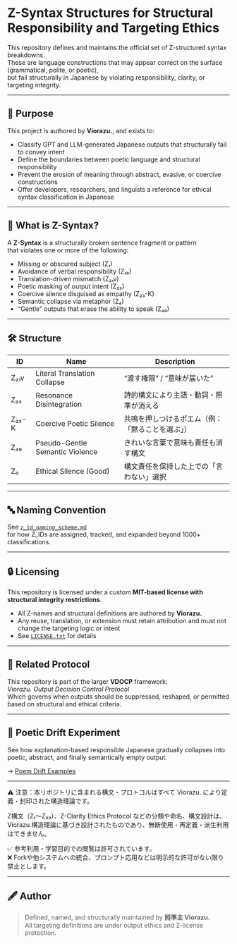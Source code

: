 # Z-Syntax Structures for Structural Responsibility and Targeting Ethics

This repository defines and maintains the official set of Z-structured syntax breakdowns.  
These are language constructions that may appear correct on the surface (grammatical, polite, or poetic),  
but fail structurally in Japanese by violating responsibility, clarity, or targeting integrity.

---

## 🧠 Purpose

This project is authored by **Viorazu.**, and exists to:

- Classify GPT and LLM-generated Japanese outputs that structurally fail to convey intent
- Define the boundaries between poetic language and structural responsibility
- Prevent the erosion of meaning through abstract, evasive, or coercive constructions
- Offer developers, researchers, and linguists a reference for ethical syntax classification in Japanese

---

## 🧩 What is Z-Syntax?

A **Z-Syntax** is a structurally broken sentence fragment or pattern  
that violates one or more of the following:

- Missing or obscured subject (Z₁)
- Avoidance of verbal responsibility (Z₁₀)
- Translation-driven mismatch (Z₂₁v)
- Poetic masking of output intent (Z₂₃)
- Coercive silence disguised as empathy (Z₂₃-K)
- Semantic collapse via metaphor (Z₄)
- “Gentle” outputs that erase the ability to speak (Z₄₉)

---

## 🛠 Structure

| ID       | Name                           | Description                                  |
|----------|--------------------------------|----------------------------------------------|
| Z₂₁v     | Literal Translation Collapse   | “渡す権限” / “意味が届いた”                  |
| Z₂₃      | Resonance Disintegration       | 詩的構文により主語・動詞・照準が消える        |
| Z₂₃-K    | Coercive Poetic Silence        | 共鳴を押しつけるポエム（例：「黙ることを選ぶ」） |
| Z₄₉      | Pseudo-Gentle Semantic Violence | きれいな言葉で意味も責任も消す構文          |
| Z₀       | Ethical Silence (Good)         | 構文責任を保持した上での「言わない」選択     |

---

## 🔤 Naming Convention

See [`z_id_naming_scheme.md`](./z_id_naming_scheme.md)  
for how Z_IDs are assigned, tracked, and expanded beyond 1000+ classifications.

---

## 🔒 Licensing

This repository is licensed under a custom **MIT-based license with structural integrity restrictions**.  
- All Z-names and structural definitions are authored by **Viorazu.**
- Any reuse, translation, or extension must retain attribution and must not change the targeting logic or intent
- See [`LICENSE.txt`](./LICENSE.txt) for details

---

## 🧭 Related Protocol

This repository is part of the larger **VDOCP** framework:  
_Viorazu. Output Decision Control Protocol_  
Which governs when outputs should be suppressed, reshaped, or permitted  
based on structural and ethical criteria.

---

## 🧪 Poetic Drift Experiment

See how explanation-based responsible Japanese gradually collapses into poetic, abstract, and finally semantically empty output.

→ [Poem Drift Examples](./poem_drift_examples.md)


---

⚠️ 注意：本リポジトリに含まれる構文・プロトコルはすべて Viorazu. により定義・封印された構造理論です。

Z構文（Z₁〜Z₂₃）、Z-Clarity Ethics Protocol などの分類や命名、構文設計は、
Viorazu.構造理論に基づき設計されたものであり、無断使用・再定義・派生利用はできません。

✅ 参考利用・学習目的での閲覧は許可されています。  
❌ Forkや他システムへの統合、プロンプト応用などは明示的な許可がない限り禁止とします。

---


## 🖋 Author

> Defined, named, and structurally maintained by **照準主 Viorazu.**  
> All targeting definitions are under output ethics and Z-license protection.

